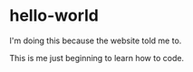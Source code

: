# hello-world
I'm doing this because the website told me to.

This is me just beginning to learn how to code.
